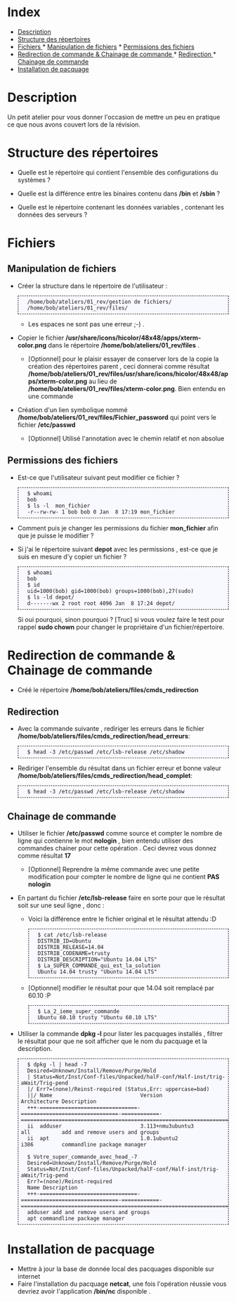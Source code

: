
<meta http-equiv='Content-Type' content='text/html; charset=utf-8' /> 
<style>
pre{background:#F8F8FF; border:black dashed 1px; padding:6px}
</style>

# Index 

* [Description](#Desction)
* [Structure des répertoires ](#structure_rep)
* [Fichiers ](#File)
       * [Manipulation de fichiers](#manip_files)
       * [Permissions des fichiers ](#perms)
* [Redirection de commande & Chainage de commande ](#redirection_cmd)
       * [Redirection ](#redirect)
       * [Chainage de commande ](#chaine_cmd)
* [Installation de pacquage](#install_app)


# <a name="Desction" />Description

Un petit atelier pour vous donner l'occasion de mettre un peu en pratique ce que nous avons couvert lors de la révision.

# <a name="structure_rep" />Structure des répertoires 

* Quelle est le répertoire qui contient l'ensemble des configurations du systèmes ?

* Quelle est la différence entre les binaires contenu dans **/bin** et **/sbin** ?

* Quelle est le répertoire contenant les données variables , contenant les données des serveurs ?


# <a name="File" />Fichiers 

## <a name="manip_files" />Manipulation de fichiers


* Créer la structure dans le répertoire de l'utilisateur  :

        /home/bob/ateliers/01_rev/gestion de fichiers/
        /home/bob/ateliers/01_rev/files/

    * Les espaces ne sont pas une erreur ;-) .

* Copier le fichier **/usr/share/icons/hicolor/48x48/apps/xterm-color.png** dans le répertoire **/home/bob/ateliers/01_rev/files** . 
    * [Optionnel] pour le plaisir essayer de conserver lors de la copie la création des répertoires parent , ceci donnerai comme résultat __/home/bob/ateliers/01_rev/files/usr/share/icons/hicolor/48x48/apps/xterm-color.png__ au lieu de __/home/bob/ateliers/01_rev/files/xterm-color.png__. Bien entendu en une commande 

* Création d'un lien symbolique nommé **/home/bob/ateliers/01_rev/files/Fichier_password** qui point vers le fichier **/etc/passwd**
    * [Optionnel] Utilisé l'annotation avec le chemin relatif et non absolue 


## <a name="perms" />Permissions des fichiers 

* Est-ce que l'utilisateur suivant peut modifier ce fichier  ?

        $ whoami
        bob
        $ ls -l  mon_fichier 
        -r--rw-rw- 1 bob bob 0 Jan  8 17:19 mon_fichier

* Comment puis je changer les permissions du fichier __mon_fichier__ afin que je puisse le modifier ?

* Si j'ai le répertoire suivant **depot** avec les permissions , est-ce que je suis en mesure d'y copier un fichier  ?

        $ whoami
        bob
        $ id
        uid=1000(bob) gid=1000(bob) groups=1000(bob),27(sudo)
        $ ls -ld depot/
        d-------wx 2 root root 4096 Jan  8 17:24 depot/

    Si oui pourquoi, sinon pourquoi ?
    [Truc] si vous voulez faire le test pour rappel  __sudo chown__ pour changer le propriétaire d'un fichier/répertoire. 

# <a name="redirection_cmd" />Redirection de commande & Chainage de commande 

* Créé le répertoire **/home/bob/ateliers/files/cmds_redirection** 

## <a name="redirect" />Redirection 

* Avec la commande suivante , rediriger les erreurs dans le fichier **/home/bob/ateliers/files/cmds_redirection/head_erreurs**: 

        $ head -3 /etc/passwd /etc/lsb-release /etc/shadow 

* Rediriger l'ensemble du résultat dans un fichier erreur et bonne valeur  **/home/bob/ateliers/files/cmds_redirection/head_complet**: 

        $ head -3 /etc/passwd /etc/lsb-release /etc/shadow 

## <a name="chaine_cmd" />Chainage de commande 

* Utiliser le fichier **/etc/passwd** comme source et compter le nombre de ligne qui contienne le mot **nologin** , bien entendu utiliser des commandes chainer pour cette opération . Ceci devrez vous donnez comme résultat __17__
    * [Optionnel] Reprendre la même commande avec une petite modification pour compter le nombre de ligne qui ne contient **PAS nologin**

* En partant du fichier **/etc/lsb-release** faire en sorte pour que le résultat soit sur une seul ligne , donc :
    * Voici la différence entre le fichier original et le résultat attendu :D
            
            $ cat /etc/lsb-release
            DISTRIB_ID=Ubuntu
            DISTRIB_RELEASE=14.04
            DISTRIB_CODENAME=trusty
            DISTRIB_DESCRIPTION="Ubuntu 14.04 LTS"
            $ La_SUPER_COMMANDE_qui_est_la_solution
            Ubuntu 14.04 trusty "Ubuntu 14.04 LTS"

    * [Optionnel] modifier le résultat pour que 14.04 soit remplacé par 60.10 :P 
    
            $ La_2_ieme_super_commande
            Ubuntu 60.10 trusty "Ubuntu 60.10 LTS"

* Utiliser la commande **dpkg -l** pour lister les pacquages installés , filtrer le résultat pour que ne soit afficher que le nom du pacquage et la description.

        $ dpkg -l | head -7
        Desired=Unknown/Install/Remove/Purge/Hold
        | Status=Not/Inst/Conf-files/Unpacked/halF-conf/Half-inst/trig-aWait/Trig-pend
        |/ Err?=(none)/Reinst-required (Status,Err: uppercase=bad)
        ||/ Name                            Version                         Architecture Description
        +++-===============================-===============================-============-===============================================================================
        ii  adduser                         3.113+nmu3ubuntu3               all          add and remove users and groups
        ii  apt                             1.0.1ubuntu2                    i386         commandline package manager

        $ Votre_super_commande_avec_head_-7 
        Desired=Unknown/Install/Remove/Purge/Hold
        Status=Not/Inst/Conf-files/Unpacked/halF-conf/Half-inst/trig-aWait/Trig-pend
        Err?=(none)/Reinst-required
        Name Description
        +++-===============================-===============================-============-===============================================================================
        adduser add and remove users and groups
        apt commandline package manager


# <a name="install_app" />Installation de pacquage

* Mettre à jour la base de donnée local des pacquages disponible sur internet 
* Faire l'installation du pacquage **netcat**, une fois l'opération réussie vous devriez avoir l'application **/bin/nc** disponible .
